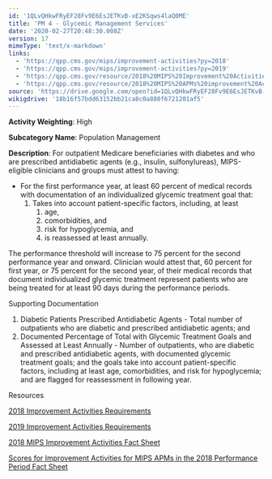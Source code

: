 ```yaml
---
id: '1QLvQHkwFRyEF28Fv9E6EsJETKvB-xE2KSqws4laQ0ME'
title: 'PM 4 - Glycemic Management Services'
date: '2020-02-27T20:48:30.008Z'
version: 17
mimeType: 'text/x-markdown'
links:
  - 'https://qpp.cms.gov/mips/improvement-activities?py=2018'
  - 'https://qpp.cms.gov/mips/improvement-activities?py=2019'
  - 'https://qpp.cms.gov/resource/2018%20MIPS%20Improvement%20Activities%20Fact%20Sheet'
  - 'https://qpp.cms.gov/resource/2018%20MIPS%20APMs%20improvement%20Activities%20scores%20fact%20sheet'
source: 'https://drive.google.com/open?id=1QLvQHkwFRyEF28Fv9E6EsJETKvB-xE2KSqws4laQ0ME'
wikigdrive: '18b16f57bdd63152bb21ca8c0a880f6721201af5'
---
```

**Activity Weighting**: High

**Subcategory Name**: Population Management

**Description**: For outpatient Medicare beneficiaries with diabetes and who are prescribed antidiabetic agents (e.g., insulin, sulfonylureas), MIPS-eligible clinicians and groups must attest to having:

* For the first performance year, at least 60 percent of medical records with documentation of an individualized glycemic treatment goal that:
    1. Takes into account patient-specific factors, including, at least
        1. age,
        2. comorbidities, and
        3. risk for hypoglycemia, and
        4. is reassessed at least annually.

The performance threshold will increase to 75 percent for the second performance year and onward. Clinician would attest that, 60 percent for first year, or 75 percent for the second year, of their medical records that document individualized glycemic treatment represent patients who are being treated for at least 90 days during the performance periods.

Supporting Documentation

1. Diabetic Patients Prescribed Antidiabetic Agents - Total number of outpatients who are diabetic and prescribed antidiabetic agents; and
2. Documented Percentage of Total with Glycemic Treatment Goals and Assessed at Least Annually - Number of outpatients, who are diabetic and prescribed antidiabetic agents, with documented glycemic treatment goals; and the goals take into account patient-specific factors, including at least age, comorbidities, and risk for hypoglycemia; and are flagged for reassessment in following year.

Resources

[2018 Improvement Activities Requirements](https://qpp.cms.gov/mips/improvement-activities?py=2018)

[2019 Improvement Activities Requirements](https://qpp.cms.gov/mips/improvement-activities?py=2019)

[2018 MIPS Improvement Activities Fact Sheet](https://qpp.cms.gov/resource/2018%20MIPS%20Improvement%20Activities%20Fact%20Sheet)

[Scores for Improvement Activities for MIPS APMs in the 2018 Performance Period Fact Sheet](https://qpp.cms.gov/resource/2018%20MIPS%20APMs%20improvement%20Activities%20scores%20fact%20sheet)
